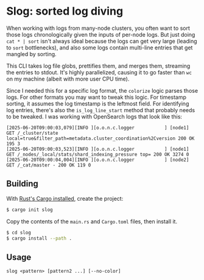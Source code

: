 # Slog: sorted log diving

When working with logs from many-node clusters,
you often want to sort those logs chronologically given the inputs of per-node logs.
But just doing `cat * | sort` isn't always ideal because the logs can get very large (leading to `sort` bottlenecks),
and also some logs contain multi-line entries that get mangled by sorting.

This CLI takes log file globs, prettifies them, and merges them, streaming the entries to stdout.
It's highly parallelized, causing it to go faster than `wc` on my machine (albeit with more user CPU time).

Since I needed this for a specific log format, the `colorize` logic parses those logs.
For other formats you may want to tweak this logic.
For timestamp sorting, it assumes the log timestamp is the leftmost field.
For identifying log entries, there's also the `is_log_line_start` method that probably needs to be tweaked.
I was working with OpenSearch logs that look like this:

```
[2025-06-20T09:00:03,079][INFO ][o.o.n.c.logger           ] [node1] GET /_cluster/state local=true&filter_path=metadata.cluster_coordination%2Cversion 200 OK 195 3
[2025-06-20T09:00:03,523][INFO ][o.o.n.c.logger           ] [node1] GET /_nodes/_local/stats/shard_indexing_pressure top= 200 OK 3274 0
[2025-06-20T09:00:04,004][INFO ][o.o.n.c.logger           ] [node2] GET /_cat/master - 200 OK 119 0
```

## Building

With [Rust's Cargo installed](https://www.rust-lang.org/tools/install), create the project:

```sh
$ cargo init slog
```

Copy the contents of the `main.rs` and `Cargo.toml` files, then install it.

```sh
$ cd slog
$ cargo install --path .
```

## Usage

```
slog <pattern> [pattern2 ...] [--no-color]
```
